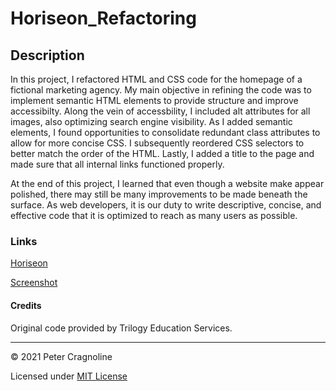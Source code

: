 # Horiseon_Refactoring

## Description

In this project, I refactored HTML and CSS code for the homepage of a fictional marketing agency. My main objective in refining the code was to implement semantic HTML elements to provide structure and improve accessibilty. Along the vein of accessbility, I included alt attributes for all images, also optimizing search engine visibility. As I added semantic elements, I found opportunities to consolidate redundant class attributes to allow for more concise CSS. I subsequently reordered CSS selectors to better match the order of the HTML. Lastly, I added a title to the page and made sure that all internal links functioned properly.

At the end of this project, I learned that even though a website make appear polished, there may still be many improvements to be made beneath the surface. As web developers, it is our duty to write descriptive, concise, and effective code that it is optimized to reach as many users as possible.

### Links

[Horiseon](https://pcragnol.github.io/Horiseon_Refactoring/)

[Screenshot](assets/images/screenshot.png)

#### Credits

Original code provided by Trilogy Education Services.

---
© 2021 Peter Cragnoline

Licensed under [MIT License](LICENSE)